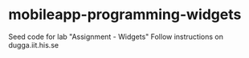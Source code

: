 # mobileapp-programming-widgets
Seed code for lab "Assignment - Widgets"
Follow instructions on dugga.iit.his.se
